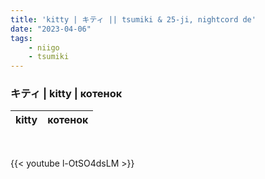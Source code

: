 ```yaml
---
title: 'kitty | キティ || tsumiki & 25-ji, nightcord de'
date: "2023-04-06"
tags:
    - niigo
    - tsumiki
---
```


### キティ | kitty | котенок

kitty | котенок
--|--

<br>

{{< youtube l-OtSO4dsLM >}}